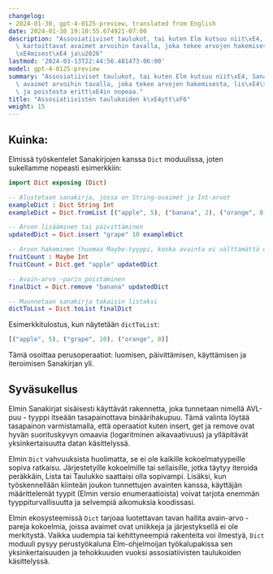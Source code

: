 ```yaml
---
changelog:
- 2024-01-30, gpt-4-0125-preview, translated from English
date: 2024-01-30 19:10:55.674921-07:00
description: "Assosiatiiviset taulukot, tai kuten Elm kutsuu niit\xE4, Sanakirjat,\
  \ kartoittavat avaimet arvoihin tavalla, joka tekee arvojen hakemisesta, lis\xE4\
  \xE4misest\xE4 ja\u2026"
lastmod: '2024-03-13T22:44:56.481473-06:00'
model: gpt-4-0125-preview
summary: "Assosiatiiviset taulukot, tai kuten Elm kutsuu niit\xE4, Sanakirjat, kartoittavat\
  \ avaimet arvoihin tavalla, joka tekee arvojen hakemisesta, lis\xE4\xE4misest\xE4\
  \ ja poistosta eritt\xE4in nopeaa."
title: "Assosiatiivisten taulukoiden k\xE4ytt\xF6"
weight: 15
---
```


## Kuinka:
Elmissä työskentelet Sanakirjojen kanssa `Dict` moduulissa, joten sukellamme nopeasti esimerkkiin:

```Elm
import Dict exposing (Dict)

-- Alustetaan sanakirja, jossa on String-avaimet ja Int-arvot
exampleDict : Dict String Int
exampleDict = Dict.fromList [("apple", 5), ("banana", 2), ("orange", 8)]

-- Arvon lisääminen tai päivittäminen
updatedDict = Dict.insert "grape" 10 exampleDict

-- Arvon hakeminen (huomaa Maybe-tyyppi, koska avainta ei välttämättä ole)
fruitCount : Maybe Int
fruitCount = Dict.get "apple" updatedDict

-- Avain-arvo -parin poistaminen
finalDict = Dict.remove "banana" updatedDict

-- Muunnetaan sanakirja takaisin listaksi
dictToList = Dict.toList finalDict
```

Esimerkkitulostus, kun näytetään `dictToList`:

```Elm
[("apple", 5), ("grape", 10), ("orange", 8)]
```

Tämä osoittaa perusoperaatiot: luomisen, päivittämisen, käyttämisen ja iteroimisen Sanakirjan yli.

## Syväsukellus
Elmin Sanakirjat sisäisesti käyttävät rakennetta, joka tunnetaan nimellä AVL-puu - tyyppi itseään tasapainottava binäärihakupuu. Tämä valinta löytää tasapainon varmistamalla, että operaatiot kuten insert, get ja remove ovat hyvän suorituskyvyn omaavia (logaritminen aikavaativuus) ja ylläpitävät yksinkertaisuutta datan käsittelyssä.

Elmin `Dict` vahvuuksista huolimatta, se ei ole kaikille kokoelmatyypeille sopiva ratkaisu. Järjestetyille kokoelmille tai sellaisille, jotka täytyy iteroida peräkkäin, Lista tai Taulukko saattaisi olla sopivampi. Lisäksi, kun työskennellään kiinteän joukon tunnettujen avainten kanssa, käyttäjän määrittelemät tyypit (Elmin versio enumeraatioista) voivat tarjota enemmän tyyppiturvallisuutta ja selvempiä aikomuksia koodissasi.

Elmin ekosysteemissä `Dict` tarjoaa luotettavan tavan hallita avain-arvo -pareja kokoelmia, joissa avaimet ovat uniikkeja ja järjestyksellä ei ole merkitystä. Vaikka uudempia tai kehittyneempiä rakenteita voi ilmestyä, `Dict` moduuli pysyy perustyökaluna Elm-ohjelmoijan työkalupakissa sen yksinkertaisuuden ja tehokkuuden vuoksi assosiatiivisten taulukoiden käsittelyssä.
